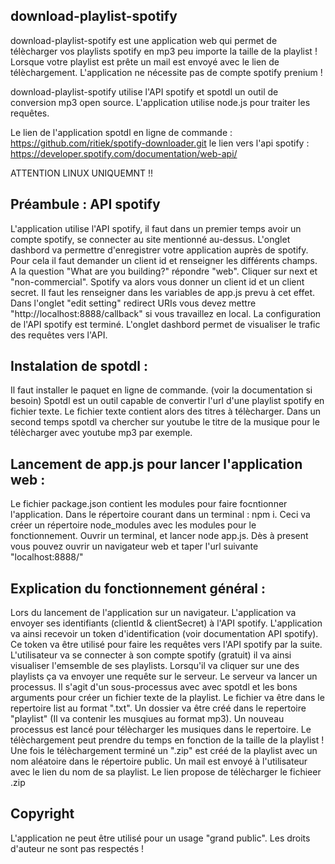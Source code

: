 ## download-playlist-spotify
download-playlist-spotify est une application web qui permet de télècharger vos playlists spotify en mp3 peu importe la taille de la playlist ! Lorsque votre playlist est prête un mail est envoyé avec le lien de télèchargement. L'application ne nécessite pas de compte spotify prenium !

download-playlist-spotify utilise l'API spotify et spotdl un outil de conversion mp3 open source. L'application utilise node.js pour traiter les requêtes. 

Le lien de l'application spotdl en ligne de commande : https://github.com/ritiek/spotify-downloader.git
le lien vers l'api spotify : https://developer.spotify.com/documentation/web-api/ 

ATTENTION LINUX UNIQUEMNT !!

## Préambule : API spotify 
L'application utilise l'API spotify, il faut dans un premier temps avoir un compte spotify, se connecter au site mentionné au-dessus. L'onglet dashbord va permettre d'enregistrer votre application auprès de spotify. Pour cela il faut demander un client id et renseigner les différents champs. A la question  "What are you building?" répondre "web". Cliquer sur next et "non-commercial". Spotify va alors vous donner un client id et un client secret. Il faut les renseigner dans les variables de app.js prevu à cet effet. Dans l'onglet "edit setting" redirect URIs vous devez mettre "http://localhost:8888/callback" si vous travaillez en local. La configuration de l'API spotify est terminé. L'onglet dashbord permet de visualiser le trafic des requêtes vers l'API.


## Instalation de spotdl :
Il faut installer le paquet en ligne de commande. (voir la documentation si besoin)
Spotdl est un outil capable de convertir l'url d'une playlist spotify en fichier texte. Le fichier texte contient alors des titres à télècharger. Dans un second temps spotdl va chercher sur youtube le titre de la musique pour le télècharger avec youtube mp3 par exemple.  

## Lancement de app.js pour lancer l'application web : 
Le fichier package.json contient les modules pour faire focntionner l'application. Dans le répertoire courant dans un terminal : npm i. Ceci va créer un répertoire node_modules avec les modules pour le fonctionnement. 
Ouvrir un terminal, et lancer node app.js. Dès à present vous pouvez ouvrir un navigateur web et taper l'url suivante "localhost:8888/" 

## Explication du fonctionnement général : 
Lors du lancement de l'application sur un navigateur. L'application va envoyer ses identifiants (clientId & clientSecret) à l'API spotify. L'application va ainsi recevoir un token d'identification (voir documentation API spotify). Ce token va être utilisé pour faire les requêtes vers l'API spotify par la suite. 
L'utilisateur va se connecter à son compte spotify (gratuit) il va ainsi visualiser l'emsemble de ses playlists. Lorsqu'il va cliquer sur une des playlists ça va envoyer une requête sur le serveur. Le serveur va lancer un processus. Il s'agit d'un sous-processus avec avec spotdl et les bons arguments pour créer un fichier texte de la playlist. Le fichier va être dans le repertoire list au format ".txt". Un dossier va être créé dans le repertoire "playlist" (Il va contenir les musqiues au format mp3). Un nouveau processus est lancé pour télècharger les musiques dans le repertoire. Le télèchargement peut prendre du temps en fonction de la taille de la playlist ! Une fois le télèchargement terminé un ".zip" est créé de la playlist avec un nom aléatoire dans le répertoire public. Un mail est envoyé à l'utilisateur avec le lien du nom de sa playlist. Le lien propose de télècharger le fichieer .zip 

## Copyright
L'application ne peut être utilisé pour un usage "grand public". Les droits d'auteur ne sont pas respectés ! 
